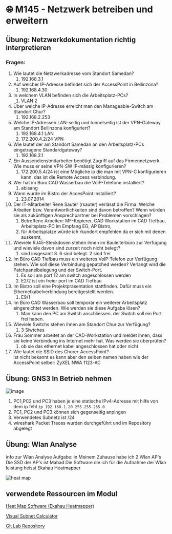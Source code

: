 # 🌐 M145 - Netzwerk betreiben und erweitern   

## Übung: Netzwerkdokumentation richtig interpretieren   
### Fragen:   
1. Wie lautet die Netzwerkadresse vom Standort Samedan?   
    1. 192.168.3.1   
2. Auf welcher IP-Adresse befindet sich der AccessPoint in Bellinzona?   
    1. 192.168.4.30   
3. In welchem VLAN befinden sich die Arbeitsplatz-PCs?   
    1. VLAN 2   
4. Über welche IP-Adresse erreicht man den Manageable-Switch am Standort Chur?   
    1. 192.168.2.253   
5. Welche IP-Adressen LAN-seitig und tunnelseitig ist der VPN-Gateway am Standort Bellinzona konfiguriert?   
    1. 192.168.4.1 LAN   
    2. 172.200.4.2/24 VPN   
6. Wie lautet der am Standort Samedan an den Arbeitsplatz-PCs eingetragene Standardgateway?   
    1. 192.168.3.1   
7. Ein Aussendienstmitarbeiter benötigt Zugriff auf das Firmennetzwerk. Wie muss er seine VPN-SW IP-mässig konfigurieren?   
    1. 172.200.5.4/24 ist eine Mögliche ip die man mit VPN-C konfigurieren kann. das ist die Remote Access verbindung.   
8. Wer hat im Büro CAD Wasserbau die VoIP-Telefone installiert?   
    1. abisang   
9. Wann wurde im Bistro der AccesPoint installiert?   
    1. 23.07.2014   
10. Der IT-Mitarbeiter Rene Sauter (rsauter) verlässt die Firma. Welche Arbeiten bzw. Verantwortlichkeiten sind davon betroffen? Wenn würden sie als zukünftigen Ansprechpartner bei Problemen vorschlagen?   
    1. Betroffene Arbeiten: MF-Kopierer, CAD Workstation im CAD Tiefbau, Arbeitsplatz-PC im Empfang EG, AP Bistro,    
    2. für Arbeitsplatze würde ich rkundert empfehlen da er sich mit denen auskennt,    
11. Wieviele RJ45-Steckdosen stehen ihnen im Bauleiterbüro zur Verfügung und wieviele davon sind zurzeit noch nicht belegt?   
    1.  sind insgesamt 8. 6 sind belegt. 2 sind frei   
12. Im Büro CAD Tiefbau muss ein weiteres VoIP-Telefon zur Verfügung stehen. Wie soll diese Verbindung gepatched werden? Verlangt wird die Patchpanelbelegung und der Switch-Port.   
    1. Es soll am port 12 am switch angeschlossen werden   
    2. E2/2 ist ein freier port im CAD Tiefbau   
13. Im Bistro soll eine Projektpräsentation stattfinden. Dafür muss ein Ethernetkabelverbindung bereitgestellt werden.   
    1. E9/1   
14. Im Büro CAD Wasserbau soll temporär ein weiterer Arbeitsplatz eingereichtet werden. Wie werden sie diese Aufgabe lösen?   
    1. Man kann den PC am Switch anschliessen. der Switch soll ein Port frei haben.    
15. Wieviele Switchs stehen ihnen am Standort Chur zur Verfügung?   
    1. 3 Siwtches   
16. Frau Sommer arbeitet an der CAD-Workstation und meldet ihnen, dass sie keine Verbindung ins Internet mehr hat. Was werden sie überprüfen?   
    1. ob sie das ethernet kabel angeschlossen hat oder nicht   
17. Wie lautet die SSID des Churer-AccessPoint?   
    ist nicht bekannt es kann aber den selben namen haben wie der AccessPoint selber: ZyXEL NWA 1123-AC   

## Übung: GNS3 In Betrieb nehmen
![image](https://github.com/Zubcal/m145/assets/127558095/449e797a-991e-410b-b69f-500ca4518a91)
1. PC1,PC2 und PC3 haben je eine statische IPv4-Adresse mit hilfe von dem ip fehl `ip 192.168.1.20 255.255.255.0`
2. PC1, PC2 und PC3 können sich gegenseitig anpingen 
3. Verwendetes Subnetz ist /24
4. wireshark Packet Traces wurden durchgeführt und im Repository abgelegt

## Übung: Wlan Analyse
info zur Wlan Analyse Aufgabe: 
in Meinem Zuhause habe ich 2 Wlan AP's 
Die SSD der AP's ist Mahad
Die Software die ich für die Aufnahme der Wlan leistung heisst Ekahau Heatmapper

![heat map](https://github.com/Zubcal/m145/assets/127558095/5dda01b4-cca1-4733-bcbb-5d8920f09539)

  
## verwendete Ressourcen im Modul

[Heat Map Software (Ekahau Heatmapper)](https://tbzedu.sharepoint.com/sites/campus/students/it/Forms/AllItems.aspx?id=/sites/campus/students/it/_read-only/M145/03%20-%20Tools/Ekahau%20Heatmapper-Setup.exe&parent=/sites/campus/students/it/_read-only/M145/03%20-%20Tools)

[Visual Subnet Calculator](https://www.davidc.net/sites/default/subnets/subnets.html)

[Git Lab Repository ](https://gitlab.com/ch-tbz-it/Stud/m145)
   
